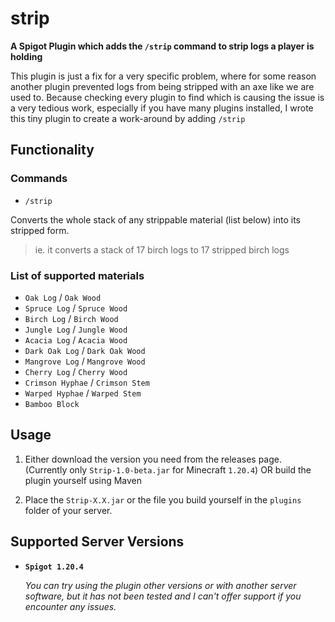 # strip
**A Spigot Plugin which adds the `/strip` command to strip logs a player is holding**

This plugin is just a fix for a very specific problem, where for some reason another plugin prevented logs from being stripped with an axe like we are used to.
Because checking every plugin to find which is causing the issue is a very tedious work, especially if you have many plugins installed, I wrote this tiny plugin to create a work-around by adding `/strip`

## Functionality

### Commands

* `/strip`

Converts the whole stack of any strippable material (list below) into its stripped form.

> ie. it converts a stack of 17 birch logs to 17 stripped birch logs

### List of supported materials

* `Oak Log` / `Oak Wood`
* `Spruce Log` / `Spruce Wood`
* `Birch Log` / `Birch Wood`
* `Jungle Log` / `Jungle Wood`
* `Acacia Log` / `Acacia Wood`
* `Dark Oak Log` / `Dark Oak Wood`
* `Mangrove Log` / `Mangrove Wood`
* `Cherry Log` / `Cherry Wood`
* `Crimson Hyphae` / `Crimson Stem`
* `Warped Hyphae` / `Warped Stem` 
* `Bamboo Block`

## Usage

1. Either download the version you need from the releases page. (Currently only `Strip-1.0-beta.jar` for Minecraft `1.20.4`)
   OR build the plugin yourself using Maven

2. Place the `Strip-X.X.jar` or the file you build yourself in the `plugins` folder of your server.

## Supported Server Versions

* **`Spigot 1.20.4`**

  *You can try using the plugin other versions or with another server software, but it has not been tested and I can't offer support if you encounter any issues.*
